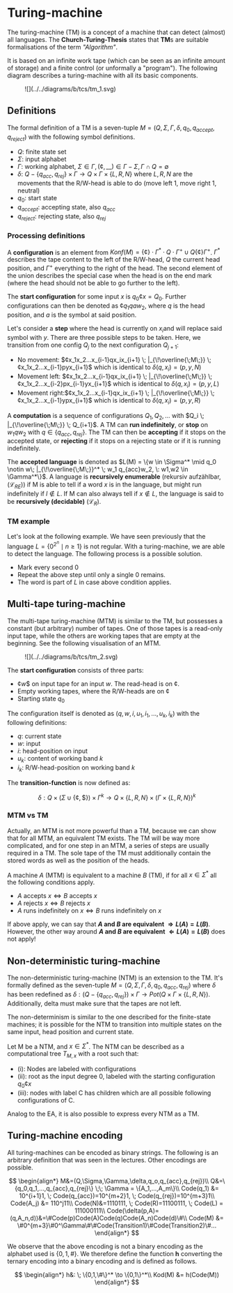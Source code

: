 # Turing-machine

The turing-machine (TM) is a concept of a machine that can detect (almost) all languages. The 
**Church-Turing-Thesis** states that **TM**s are suitable formalisations of the term *"Algorithm"*.

It is based on an infinite work tape (which can be seen as an infinite amount of storage) and a finite control (or
unformally a "program"). The following diagram describes a turing-machine with all its basic components.

<figure markdown>
![](../../diagrams/b/tcs/tm_1.svg)
</figure>

## Definitions

The formal definition of a TM is a seven-tuple $M=(Q, \Sigma, \Gamma, \delta, q_0, q_{accept}, q_{reject})$ with the
following symbol definitions.

- $Q$: finite state set
- $\Sigma$: input alphabet
- $\Gamma$: working alphabet, $\Sigma \in \Gamma, (¢, \_\_) \in \Gamma - \Sigma, \Gamma \cap Q = \emptyset$
- $\delta$: $Q- \{q_{acc}, q_{rej}\} \times \Gamma \to Q \times \Gamma \times \{L,R,N\}$ where $L,R,N$ are the movements
  that the R/W-head is able to do (move left 1, move right 1, neutral)
- $q_0$: start state
- $q_{accept}$: accepting state, also $q_{acc}$
- $q_{reject}$: rejecting state, also $q_{rej}$

### Processing definitions

A **configuration** is an element from $Konf(M)=\{¢\}\cdot \Gamma^* \cdot Q \cdot \Gamma^+ \cup Q\{¢\}\Gamma^+$.
$\Gamma^*$ describes the tape content to the left of the R/W-head, $Q$ the current head position, and $\Gamma^+$
everything to the right of the head. The second element of the union describes the special case when the head is on
the end mark (where the head should not be able to go further to the left).

The **start configuration** for some input $x$ is $q_0¢x = Q_0$. Further configurations can then be denoted as
$¢q_1qaw_2$, where $q$ is the head position, and $a$ is the symbol at said position.

Let's consider a **step** where the head is currently on $x_i$and will replace said symbol with $y$. There are three
possible steps to be taken. Here, we transition from one config $Q_j$ to the next configuration $Q_{j+1}$:

- No movement: $¢x_1x_2...x_{i-1}qx_ix_{i+1} \; |_{\!\overline{\;M\;}} \; ¢x_1x_2...x_{i-1}pyx_{i+1}$ which is identical
  to $\delta(q,x_i)=(p,y,N)$
- Movement left: $¢x_1x_2...x_{i-1}qx_ix_{i+1} \; |_{\!\overline{\;M\;}} \; ¢x_1x_2...x_{i-2}px_{i-1}yx_{i+1}$ which is
  identical to $\delta(q,x_i)=(p,y,L)$
- Movement right:$¢x_1x_2...x_{i-1}qx_ix_{i+1} \; |_{\!\overline{\;M\;}} \; ¢x_1x_2...x_{i-1}ypx_{i+1}$ which is
  identical to $\delta(q,x_i)=(p,y,R)$

A **computation** is a sequence of configurations $Q_1,Q_2,...$ with $Q_i \; |_{\!\overline{\;M\;}} \; Q_{i+1}$. A TM
can **run indefinitely**, or **stop** on $w_1qw_2$ with $q \in \{q_{acc},q_{rej}\}$. The TM can then be
**accepting** if it stops on the accepted state, or **rejecting** if it stops on a rejecting state or if it is running
indefinitely.

The **accepted language** is denoted as $L(M) = \{w \in \Sigma^* \mid q_0 \notin w\; |_{\!\overline{\;M\;}}^* \; w_1
q_{acc}w_2, \: w1,w2 \in \Gamma^*\}$. A language is **recursively enumerable** (rekursiv aufzählbar, ($\mathcal{L}_
{RE}$)) if M is able to tell if a word $x$ is in the language, but might run indefinitely if $l \notin L$. If M can 
also always tell if $x \notin L$, the language is said to be **recursively (decidable)** ($\mathcal{L}_{R}$).

### TM example

Let's look at the following example. We have seen previously that the language $L = \{0^{2^n} \mid n \geq 1\}$ is not
regular. With a turing-machine, we are able to detect the language. The following process is a possible solution.

- Mark every second $0$
- Repeat the above step until only a single $0$ remains.
- The word is part of $L$ in case above condition applies.

## Multi-tape turing-machine

The multi-tape turing-machine (MTM) is similar to the TM, but possesses a constant (but arbitrary) number of tapes. One
of those tapes is a read-only input tape, while the others are working tapes that are empty at the beginning. See the
following visualisation of an MTM.

<figure markdown>
![](../../diagrams/b/tcs/tm_2.svg)
</figure>

The **start configuration** consists of three parts:

- $¢w\$$ on input tape for an input $w$. The read-head is on $¢$.
- Empty working tapes, where the R/W-heads are on $¢$
- Starting state $q_0$

The configuration itself is denoted as $(q,w,i,u_1,i_1,...,u_k,i_k)$ with the following definitions:

- $q$: current state
- $w$: input
- $i$: head-position on input
- $u_k$: content of working band $k$
- $i_k$: R/W-head-position on working band $k$

The **transition-function** is now defined as:

$$
\delta: Q \times (\Sigma \cup \{¢,\$\}) \times \Gamma^k \to Q \times \{L,R,N\} \times (\Gamma \times \{L,R,N\})^k
$$

### MTM vs TM

Actually, an MTM is not more powerful than a TM, because we can show that for all MTM, an equivalent TM exists. The TM
will be way more complicated, and for one step in an MTM, a series of steps are usually required in a TM. The sole tape
of the TM must additionally contain the stored words as well as the position of the heads.

A machine $A$ (MTM) is equivalent to a machine $B$ (TM), if for all $x \in \Sigma^*$ all the following conditions
apply.

- $A$ accepts $x \Leftrightarrow B$ accepts $x$
- $A$ rejects $x \Leftrightarrow B$ rejects $x$
- $A$ runs indefinitely on $x \Leftrightarrow B$ runs indefinitely on $x$

If above apply, we can say that **$A$ and $B$ are equivalent $\Rightarrow L(A) = L(B)$**. However, the other way around
**$A$ and $B$ are equivalent $\Leftarrow L(A) = L(B)$** does not apply!

## Non-deterministic turing-machine

The non-deterministic turing-machine (NTM) is an extension to the TM. It's formally defined as the seven-tuple
$M = (Q,\Sigma,\Gamma,\delta,q_0,q_{acc},q_{rej})$ where $\delta$ has been redefined as 
$\delta: (Q-\{q_{acc},q_{rej}\}) \times \Gamma \to Pot(Q \times \Gamma \times \{L,R,N\})$. Additionally, delta must make 
sure that the tapes are not left. 

The non-determinism is similar to the one described for the finite-state machines; it is possible for the NTM to 
transition into multiple states on the same input, head position and current state. 

Let M be a NTM, and $x \in \Sigma^*$. The NTM can be described as a computational tree $T_{M,x}$ with a root such that: 

- (i): Nodes are labeled with configurations
- (ii): root as the input degree 0, labeled with the starting configuration $q_0¢x$
- (iii): nodes with label C has children which are all possible following configurations of C.

Analog to the EA, it is also possible to express every NTM as a TM. 

## Turing-machine encoding

All turing-machines can be encoded as binary strings. The following is an arbitrary definition that was seen in the 
lectures. Other encodings are possible. 

$$
\begin{align*}
M&=(Q,\Sigma,\Gamma,\delta,q_o,q_{acc},q_{rej})\\
Q&=\{q_0,q_1,...,q_{acc},q_{rej}\} \;\; \Gamma = \{A_1,...,A_m\}\\
Code(q_1) &= 10^{i+1}1, \; Code(q_{acc})=10^{m+2}1, \; Code(q_{rej})=10^{m+3}1\\
Code(A_j) &= 110^j11\\
Code(N)&=1110111, \; Code(R)=11100111, \; Code(L) = 111000111\\
Code(\delta(p,A)=(q,A_n,d))&=\#Code(p)Code(A)Code(q)Code(A_n)Code(d)\#\\
Code(M) &= \#0^{m+3}\#0^\Gamma\#\#Code(Transition1)\#Code(Transition2)\#...
\end{align*}
$$

We observe that the above encoding is not a binary encoding as the alphabet used is $\{0,1,\#\}$. We therefore 
define the function **h** converting the ternary encoding into a binary encoding and is defined as follows.

$$
\begin{align*}
h&: \; \{0,1,\#\}^* \to \{0,1\}^*\\
Kod(M) &= h(Code(M))
\end{align*}
$$